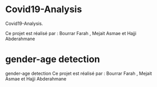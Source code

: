 # Covid19-Analysis
Covid19-Analysis.

Ce projet est réalisé par : Bourrar Farah , Mejait Asmae et Hajji Abderahmane 


# gender-age detection
gender-age detection
Ce projet est réalisé par : Bourrar Farah , Mejait Asmae et Hajji Abderahmane
